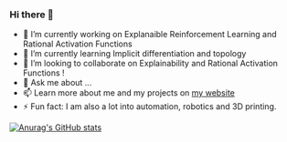 ### Hi there 👋


- 🔭 I’m currently working on Explanaible Reinforcement Learning and Rational Activation Functions
- 🌱 I’m currently learning Implicit differentiation and topology
- 👯 I’m looking to collaborate on Explainability and Rational Activation Functions !
- 💬 Ask me about ...
- 📫 Learn more about me and my projects on [my website](https://quentindelfosse.me/)
- ⚡ Fun fact: I am also a lot into automation, robotics and 3D printing.

[![Anurag's GitHub stats](https://github-readme-stats.vercel.app/api?username=k4ntz)](https://github.com/anuraghazra/github-readme-stats?hide=stars&theme=vue-dark)
